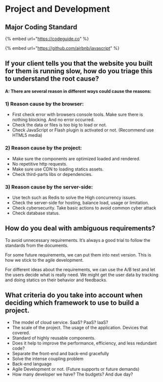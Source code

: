 # Project and Development

## Major Coding Standard

{% embed url="https://codeguide.co" %}

{% embed url="https://github.com/airbnb/javascript" %}

## If your client tells you that the website you built for them is running slow, how do you triage this to understand the root cause?

#### A: There are several reason in different ways could cause the reasons:

### 1)    Reason cause by the browser:

* First check error with browsers console tools. Make sure there is nothing blocking. And no error occurred.
* Check the data or files is too big to load or not.
* Check JavaScript or Flash plugin is activated or not. (Recommend use HTML5 media)

### 2)    Reason cause by the project:

* Make sure the components are optimized loaded and rendered.
* No repetitive http requests.
* Make sure use CDN to loading statics assets.
* Check third-parts libs or dependencies.

### 3)    Reason cause by the server-side:

* Use tech such as Redis to solve the High concurrency issues.
* Check the server-side for hosting, balance load, usage or limitation.
* Check cybersecurity. Take basic actions to avoid common cyber attack
* Check database status.

## How do you deal with ambiguous requirements?

To avoid unnecessary requirements. It’s always a good trial to follow the standards from the documents.&#x20;

For some future requirements, we can put them into next version. This is how we stick to the agile development.&#x20;

For different ideas about the requirements, we can use the A/B test and let the users decide what is really need. We might get the user data by tracking and doing statics on their behavior and feedbacks.

## What criteria do you take into account when deciding which framework to use to build a project.

* The model of cloud service. SaaS? PaaS? IaaS?
* The scale of the project. The usage of the application. Devices that covered.
* Standard of highly reusable components.
* Does it help to improve the performance, efficiency, and less redundant code?
* Separate the front-end and back-end gracefully
* Solve the intense coupling problem
* Back-end language
* Agile Development or not. (Future supports or future demands)
* How many developer we have? The budgets? And due day?

